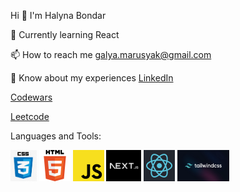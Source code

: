 Hi 👋
I'm Halyna Bondar

📝 Currently learning React

📫 How to reach me galya.marusyak@gmail.com

📄 Know about my experiences [LinkedIn](https://www.linkedin.com/in/halyna-bondar-a5854b261/)

[Codewars ](https://www.codewars.com/users/HalynaBondar)

[Leetcode](https://leetcode.com/u/halynabondar/)

Languages and Tools:
<div>
<img src="images/css.jpeg" alt="css" width="auto" height="50" borderRadius="10px">
<img src="images/html.png" alt="html" width="auto" height="50">
<img src="images/js.png" alt="js" width="auto" height="50">
<img src="images/nextjs.jpeg" alt="next" width="auto" height="50">
<img src="images/react.png" alt="react" width="auto" height="50">
<img src="images/tailwind.png" alt="tailwind" width="auto" height="50">
</div>